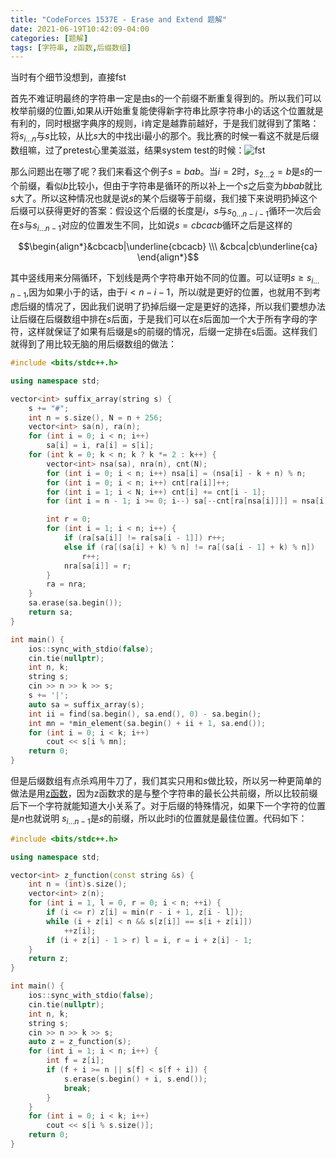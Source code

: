 ```yaml
---
title: "CodeForces 1537E - Erase and Extend 题解"
date: 2021-06-19T10:42:09-04:00
categories: [题解]
tags: [字符串, z函数,后缀数组]
---
```

当时有个细节没想到，直接fst
<!--more-->

首先不难证明最终的字符串一定是由s的一个前缀不断重复得到的。所以我们可以枚举前缀的位置i,如果从i开始重复能使得新字符串比原字符串小的话这个位置就是有利的，同时根据字典序的规则，i肯定是越靠前越好，于是我们就得到了策略：将$s_{i\dots n}$与$s$比较，从比$s$大的中找出i最小的那个。我比赛的时候一看这不就是后缀数组嘛，过了pretest心里美滋滋，结果system test的时候：![fst](/images/CF1537E_fst.png)

那么问题出在哪了呢？我们来看这个例子$s=bab$。当$i=2$时，$s_{2\dots 2}=b$是$s$的一个前缀，看似$b$比较小，但由于字符串是循环的所以补上一个$s$之后变为$bbab$就比s大了。所以这种情况也就是说$s$的某个后缀等于前缀，我们接下来说明扔掉这个后缀可以获得更好的答案：假设这个后缀的长度是$i$，$s$与$s_{0\dots n-i-1}$循环一次后会在$s$与$s_{i\dots n-1}$对应的位置发生不同，比如说$s=cbcacb$循环之后是这样的

$$\begin{align*}&cbcacb|\underline{cbcacb} \\\ &cbca|cb\underline{ca} \end{align*}$$

其中竖线用来分隔循环，下划线是两个字符串开始不同的位置。可以证明$s\ge s_{i\dots n-1}$,因为如果小于的话，由于$i<n-i-1$，所以$i$就是更好的位置，也就用不到考虑后缀的情况了，因此我们说明了扔掉后缀一定是更好的选择，所以我们要想办法让后缀在后缀数组中排在$s$后面，于是我们可以在$s$后面加一个大于所有字母的字符，这样就保证了如果有后缀是s的前缀的情况，后缀一定排在s后面。这样我们就得到了用比较无脑的用后缀数组的做法：

```cpp
#include <bits/stdc++.h>

using namespace std;

vector<int> suffix_array(string s) {
    s += "#";
    int n = s.size(), N = n + 256;
    vector<int> sa(n), ra(n);
    for (int i = 0; i < n; i++)
        sa[i] = i, ra[i] = s[i];
    for (int k = 0; k < n; k ? k *= 2 : k++) {
        vector<int> nsa(sa), nra(n), cnt(N);
        for (int i = 0; i < n; i++) nsa[i] = (nsa[i] - k + n) % n;
        for (int i = 0; i < n; i++) cnt[ra[i]]++;
        for (int i = 1; i < N; i++) cnt[i] += cnt[i - 1];
        for (int i = n - 1; i >= 0; i--) sa[--cnt[ra[nsa[i]]]] = nsa[i];

        int r = 0;
        for (int i = 1; i < n; i++) {
            if (ra[sa[i]] != ra[sa[i - 1]]) r++;
            else if (ra[(sa[i] + k) % n] != ra[(sa[i - 1] + k) % n])
                r++;
            nra[sa[i]] = r;
        }
        ra = nra;
    }
    sa.erase(sa.begin());
    return sa;
}

int main() {
    ios::sync_with_stdio(false);
    cin.tie(nullptr);
    int n, k;
    string s;
    cin >> n >> k >> s;
    s += '|';
    auto sa = suffix_array(s);
    int ii = find(sa.begin(), sa.end(), 0) - sa.begin();
    int mn = *min_element(sa.begin() + ii + 1, sa.end());
    for (int i = 0; i < k; i++)
        cout << s[i % mn];
    return 0;
}
```

但是后缀数组有点杀鸡用牛刀了，我们其实只用和$s$做比较，所以另一种更简单的做法是用[z函数](https://oi-wiki.org/string/z-func/)，因为z函数求的是与整个字符串的最长公共前缀，所以比较前缀后下一个字符就能知道大小关系了。对于后缀的特殊情况，如果下一个字符的位置是$n$也就说明 $s_{i\dots n-1}$是$s$的前缀，所以此时i的位置就是最佳位置。代码如下：

```cpp
#include <bits/stdc++.h>

using namespace std;

vector<int> z_function(const string &s) {
    int n = (int)s.size();
    vector<int> z(n);
    for (int i = 1, l = 0, r = 0; i < n; ++i) {
        if (i <= r) z[i] = min(r - i + 1, z[i - l]);
        while (i + z[i] < n && s[z[i]] == s[i + z[i]])
            ++z[i];
        if (i + z[i] - 1 > r) l = i, r = i + z[i] - 1;
    }
    return z;
}

int main() {
    ios::sync_with_stdio(false);
    cin.tie(nullptr);
    int n, k;
    string s;
    cin >> n >> k >> s;
    auto z = z_function(s);
    for (int i = 1; i < n; i++) {
        int f = z[i];
        if (f + i >= n || s[f] < s[f + i]) {
            s.erase(s.begin() + i, s.end());
            break;
        }
    }
    for (int i = 0; i < k; i++)
        cout << s[i % s.size()];
    return 0;
}
```

